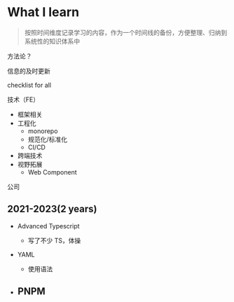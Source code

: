 # What I learn

> 按照时间维度记录学习的内容，作为一个时间线的备份，方便整理、归纳到系统性的知识体系中

方法论？

信息的及时更新

checklist for all

技术（FE）

- 框架相关
- 工程化
  - monorepo
  - 规范化/标准化
  - CI/CD
- 跨端技术
- 视野拓展
  - Web Component

公司

## 2021-2023(2 years)

- Advanced Typescript
  - 写了不少 TS，体操

- YAML
  - 使用语法

- PNPM
  - 






